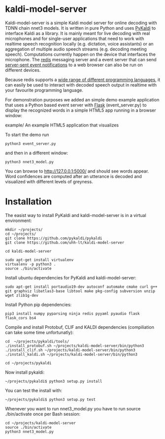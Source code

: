 # kaldi-model-server

Kaldi-model-server is a simple Kaldi model server for online decoding with TDNN chain nnet3 models. It is written in pure Python and uses [PyKaldi](https://github.com/pykaldi/pykaldi) to interface Kaldi as a library. It is mainly meant for live decoding with real microphones and for single-user applications that need to work with realtime speech recognition locally (e.g. dictation, voice assistants) or an aggregation of multiple audio speech streams (e.g. decoding meeting speech). Computations currently happen on the device that interfaces the microphone. The [redis](https://redis.io) messaging server and a event server that can send [server-sent event notifications](https://www.w3schools.com/html/html5_serversentevents.asp) to a web browser can also be run on different devices.

Because redis supports a [wide range of different programming languages](https://redis.io/clients), it can easily be used to interact with decoded speech output in realtime with your favourite programming language.

For demonstration purposes we added an simple demo example application that uses a Python based event server with [Flask](https://palletsprojects.com/p/flask/) (event_server.py) to display the recognized words in a simple HTML5 app running in a browser window:

example/ An example HTML5 application that visualizes 

To start the demo run 

    python3 event_server.py

and then in a different window:

    python3 nnet3_model.py

You can browse to http://127.0.0.1:5000/ and should see words appear. Word confidences are computed after an utterance is decoded and visualized with different levels of greyness.

# Installation

The easist way to install PyKaldi and kaldi-model-server is in a virtual environment:

    mkdir ~/projects/
    cd ~/projects/
    git clone https://github.com/pykaldi/pykaldi
    git clone https://github.com/uhh-lt/kaldi-model-server

    cd kaldi-model-server

    sudo apt-get install virtualenv
    virtualenv -p python3 .
    source ./bin/activate

Install ubuntu dependencies for PyKaldi and kaldi-model-server:

    sudo apt-get install portaudio19-dev autoconf automake cmake curl g++ git graphviz libatlas3-base libtool make pkg-config subversion unzip wget zlib1g-dev

Install Python pip dependencies:

    pip3 install numpy pyparsing ninja redis pyyaml pyaudio flask flask_cors bs4

Compile and install Protobuf, CLIF and KALDI dependencies (compiliation can take some time unfortunatly):

    cd  ~/projects/pykaldi/tools/
    ./install_protobuf.sh ~/projects/kaldi-model-server/bin/python3
    ./install_clif.sh ~/projects/kaldi-model-server/bin/python3
    ./install_kaldi.sh ~/projects/kaldi-model-server/bin/python3

    cd ~/projects/pykaldi

Now install pykaldi:

    ~/projects/pykaldi$ python3 setup.py install

You can test the install with:

    ~/projects/pykaldi$ python3 setup.py test

Whenever you want to run nnet3_model.py you have to run source ./bin/activate once per Bash session:

    cd ~/projects/kaldi-model-server
    source ./bin/activate
    python3 nnet3_model.py
